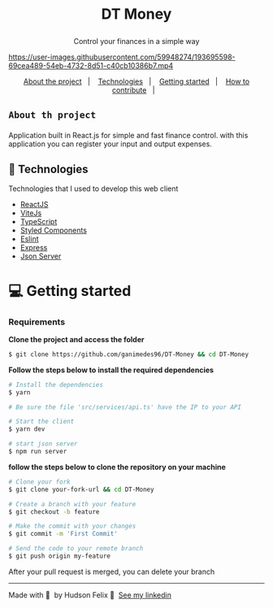 <h1 align="center">
   
   DT Money
</h1>
<p align="center">Control your finances in a simple way
</p>

https://user-images.githubusercontent.com/59948274/193695598-69cea489-54eb-4732-8d51-c40cb10386b7.mp4

<p align="center">
  <a href="#-about-the-project">About the project</a>&nbsp;&nbsp;&nbsp;|&nbsp;&nbsp;&nbsp;
  <a href="#-technologies">Technologies</a>&nbsp;&nbsp;&nbsp;|&nbsp;&nbsp;&nbsp;
  <a href="#-getting-started">Getting started</a>&nbsp;&nbsp;&nbsp;|&nbsp;&nbsp;&nbsp;
  <a href="#-how-to-contribute">How to contribute</a>&nbsp;&nbsp;&nbsp;|&nbsp;&nbsp;&nbsp;
</p>

 <h2 >
	
	About th project
	
</h2>

<p>Application built in React.js for simple and fast finance control. with this application you can register your input and output expenses.</p>

## 🚀 Technologies

Technologies that I used to develop this web client

- [ReactJS](https://reactjs.org/)
- [ViteJs](https://vitejs.dev)
- [TypeScript](https://www.typescriptlang.org/)
- [Styled Components](https://www.styled-components.com/)
- [Eslint](https://eslint.org/)
- [Express](https://expressjs.com/)
- [Json Server](https://www.npmjs.com/package/json-server)


# 💻 Getting started

### Requirements

**Clone the project and access the folder**

```bash
$ git clone https://github.com/ganimedes96/DT-Money && cd DT-Money
```

**Follow the steps below to install the required dependencies**

```bash
# Install the dependencies
$ yarn

# Be sure the file 'src/services/api.ts' have the IP to your API

# Start the client
$ yarn dev

# start json server
$ npm run server
```



**follow the steps below to clone the repository on your machine**

```bash
# Clone your fork
$ git clone your-fork-url && cd DT-Money

# Create a branch with your feature
$ git checkout -b feature

# Make the commit with your changes
$ git commit -m 'First Commit'

# Send the code to your remote branch
$ git push origin my-feature
```

After your pull request is merged, you can delete your branch

---

Made with 💜 &nbsp;by Hudson Felix 👋 &nbsp;[See my linkedin](https://www.linkedin.com/in/hudson-felix-577305215/)


